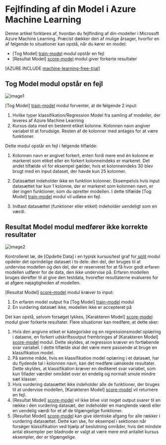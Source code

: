 <properties 
    pageTitle="Fejlfinding af din Model i Azure Machine Learning | Microsoft Azure" 
    description="Forklarer, hvordan du hvordan du udfører fejlfinding din Model i Azure Machine Learning." 
    services="machine-learning"
    documentationCenter="" 
    authors="garyericson" 
    manager="jhubbard" 
    editor="cgronlun"/>

<tags 
    ms.service="machine-learning" 
    ms.workload="data-services" 
    ms.tgt_pltfrm="na" 
    ms.devlang="na" 
    ms.topic="article" 
    ms.date="09/09/2016" 
    ms.author="bradsev;garye" />

# <a name="debug-your-model-in-azure-machine-learning"></a>Fejlfinding af din Model i Azure Machine Learning

Denne artikel forklares af, hvordan du fejlfinding af din-modeller i Microsoft Azure Machine Learning. Præcist dækker den af mulige årsager, hvorfor en af følgende to situationer kan opstå, når du kører en model:

* [Tog Model] [ train-model] modul opstår en fejl 
* [Resultat Model] [ score-model] modul giver forkerte resultater 

[AZURE.INCLUDE [machine-learning-free-trial](../../includes/machine-learning-free-trial.md)]

## <a name="train-model-module-throws-an-error"></a>Tog Model modul opstår en fejl

![image1](./media/machine-learning-debug-models/train_model-1.png)

[Tog Model] [ train-model] modul forventer, at de følgende 2 input:

1. Hvilke typer klassifikation/Regression Model fra samling af modeller, der leveres af Azure Machine Learning
2. Kursus data med en bestemt etiket kolonne. Kolonnen navn angiver variabel til at forudsige. Resten af de kolonner med antages for at være funktioner.

Dette modul opstår en fejl i følgende tilfælde:

1. Kolonnen navn er angivet forkert, enten fordi mere end én kolonne er markeret som etiket eller en forkert kolonneindeks er markeret. Det andet tilfælde vil for eksempel gælder, hvis et kolonneindeks 30 blev brugt med en input dataset, der havde kun 25 kolonner.

2. Datasættet indeholder ikke en funktion kolonner. Eksempelvis hvis input datasættet har kun 1 kolonne, der er markeret som kolonnen navn, er der ingen funktioner, som du opretter modellen. I dette tilfælde [Tog Model] [ train-model] modul vil udløse en fejl.

3. Indtast datasættet (funktioner eller etiket) indeholder uendeligt som en værdi.


## <a name="score-model-module-does-not-produce-correct-results"></a>Resultat Model modul medfører ikke korrekte resultater

![image2](./media/machine-learning-debug-models/train_test-2.png)

Kontrolleret læ, de [Opdelte Data] i en typisk kursus/test graf for[ split] modul opdeler det oprindelige datasæt i to dele: den del, der bruges til at undervise modellen og den del, der er reserveret for at få hvor godt erfaren modellen udfører for de data, den ikke undervise på. Erfaren modellen bruges derefter til at give den testdata, hvorefter resultaterne evalueres for at afgøre nøjagtigheden af modellen.

[Resultat Model] [ score-model] modul kræver to input:

1. En erfaren model output fra [Tog Model] [ train-model] modul
2. En vurdering datasæt ikke, modellen ikke er accepteret på

Det kan opstå, selvom forsøget lykkes, [Karakteren Model] [ score-model] modul giver forkerte resultater. Flere situationer kan medføre, at dette sker:

1. Hvis den angivne etiket er kategoriske og en regressionsmodel oplæring i dataene, en forkert udskriftsoutput frembringes af [Karakteren Model] [ score-model] modul. Dette skyldes, at regression kræver en fortløbende svar variabel. I dette tilfælde skal det være mere passende at bruge en klassifikation model. 
2. På samme måde, hvis en klassifikation model oplæring i et datasæt, har du flydende tal i kolonnen navn, kan det medføre uønskede resultater. Dette skyldes, at klassifikation kræver en dedikeret svar variabel, som kun tillader værdier området over en endelig og normalt smule mindre sæt klasser.
3. Hvis vurdering datasættet ikke indeholder alle de funktioner, der bruges til at undervise modellen, [Karakteren Model] [ score-model] vil returnere en fejl.
4. [Resultat Model] [ score-model] vil ikke blive vist noget output svarer til en række i den vurdering datasæt, der indeholder en manglende værdi eller en uendelig værdi for et af de tilgængelige funktioner.
5. [Resultat Model] [ score-model] kan give identiske afgang for alle rækker i vurdering datasættet. Dette kan ske, for eksempel i sektionen når forsøger klassifikation ved hjælp af beslutning områder, hvis det mindste antal eksempler per bladnode er valgt at være mere end antallet kursus eksempler, der er tilgængelige.


<!-- Module References -->
[score-model]: https://msdn.microsoft.com/library/azure/401b4f92-e724-4d5a-be81-d5b0ff9bdb33/
[split]: https://msdn.microsoft.com/library/azure/70530644-c97a-4ab6-85f7-88bf30a8be5f/
[train-model]: https://msdn.microsoft.com/library/azure/5cc7053e-aa30-450d-96c0-dae4be720977/
 

